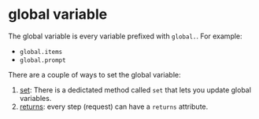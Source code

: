 # global variable

The global variable is every variable prefixed with `global.`. For example:

- `global.items`
- `global.prompt`

There are a couple of ways to set the global variable:

1. [set](../api/datastructure#set): There is a dedictated method called `set` that lets you update global variables.
2. [returns](../processor/execute#returns): every step (request) can have a `returns` attribute.

